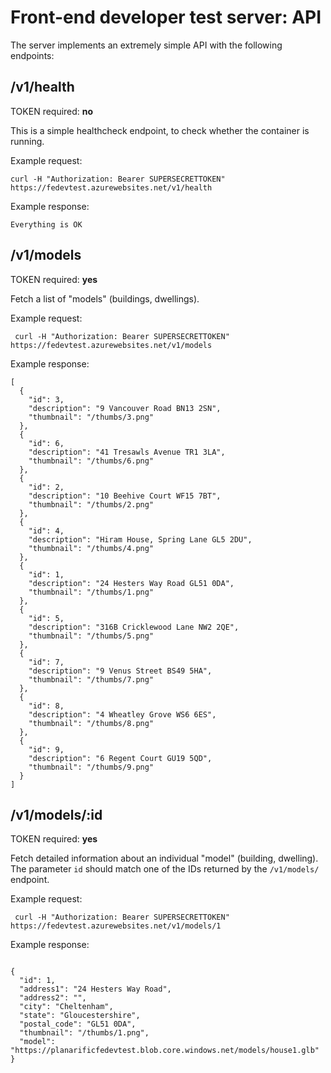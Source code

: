 # Front-end developer test server: API

The server implements an extremely simple API with the following endpoints:

## /v1/health

TOKEN required: **no**

This is a simple healthcheck endpoint, to check whether the container is running.

Example request:

```
curl -H "Authorization: Bearer SUPERSECRETTOKEN" https://fedevtest.azurewebsites.net/v1/health
```

Example response:

```
Everything is OK
```

## /v1/models

TOKEN required: **yes**

Fetch a list of "models" (buildings, dwellings).

Example request:
```
 curl -H "Authorization: Bearer SUPERSECRETTOKEN" https://fedevtest.azurewebsites.net/v1/models
```

Example response:

```
[
  {
    "id": 3,
    "description": "9 Vancouver Road BN13 2SN",
    "thumbnail": "/thumbs/3.png"
  },
  {
    "id": 6,
    "description": "41 Tresawls Avenue TR1 3LA",
    "thumbnail": "/thumbs/6.png"
  },
  {
    "id": 2,
    "description": "10 Beehive Court WF15 7BT",
    "thumbnail": "/thumbs/2.png"
  },
  {
    "id": 4,
    "description": "Hiram House, Spring Lane GL5 2DU",
    "thumbnail": "/thumbs/4.png"
  },
  {
    "id": 1,
    "description": "24 Hesters Way Road GL51 0DA",
    "thumbnail": "/thumbs/1.png"
  },
  {
    "id": 5,
    "description": "316B Cricklewood Lane NW2 2QE",
    "thumbnail": "/thumbs/5.png"
  },
  {
    "id": 7,
    "description": "9 Venus Street BS49 5HA",
    "thumbnail": "/thumbs/7.png"
  },
  {
    "id": 8,
    "description": "4 Wheatley Grove WS6 6ES",
    "thumbnail": "/thumbs/8.png"
  },
  {
    "id": 9,
    "description": "6 Regent Court GU19 5QD",
    "thumbnail": "/thumbs/9.png"
  }
]
```

## /v1/models/:id

TOKEN required: **yes**

Fetch detailed information about an individual "model" (building, dwelling). The parameter `id` should match one of the IDs returned by the `/v1/models/` endpoint.

Example request:
```
 curl -H "Authorization: Bearer SUPERSECRETTOKEN" https://fedevtest.azurewebsites.net/v1/models/1
```

Example response:

```

{
  "id": 1,
  "address1": "24 Hesters Way Road",
  "address2": "",
  "city": "Cheltenham",
  "state": "Gloucestershire",
  "postal_code": "GL51 0DA",
  "thumbnail": "/thumbs/1.png",
  "model": "https://planarificfedevtest.blob.core.windows.net/models/house1.glb"
}
```
